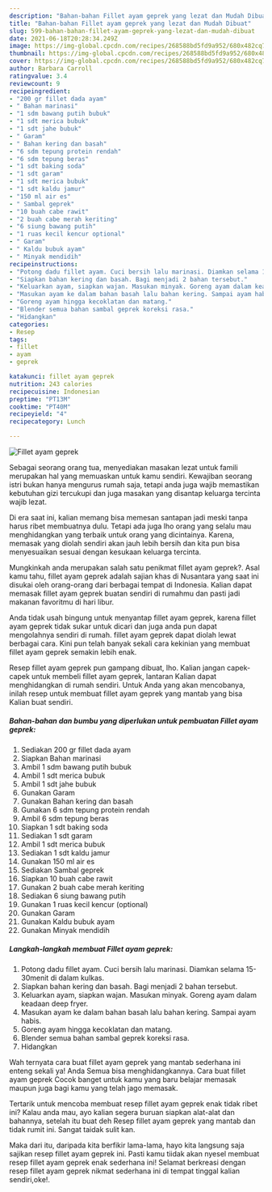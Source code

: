 ```yaml
---
description: "Bahan-bahan Fillet ayam geprek yang lezat dan Mudah Dibuat"
title: "Bahan-bahan Fillet ayam geprek yang lezat dan Mudah Dibuat"
slug: 599-bahan-bahan-fillet-ayam-geprek-yang-lezat-dan-mudah-dibuat
date: 2021-06-18T20:28:34.249Z
image: https://img-global.cpcdn.com/recipes/268588bd5fd9a952/680x482cq70/fillet-ayam-geprek-foto-resep-utama.jpg
thumbnail: https://img-global.cpcdn.com/recipes/268588bd5fd9a952/680x482cq70/fillet-ayam-geprek-foto-resep-utama.jpg
cover: https://img-global.cpcdn.com/recipes/268588bd5fd9a952/680x482cq70/fillet-ayam-geprek-foto-resep-utama.jpg
author: Barbara Carroll
ratingvalue: 3.4
reviewcount: 9
recipeingredient:
- "200 gr fillet dada ayam"
- " Bahan marinasi"
- "1 sdm bawang putih bubuk"
- "1 sdt merica bubuk"
- "1 sdt jahe bubuk"
- " Garam"
- " Bahan kering dan basah"
- "6 sdm tepung protein rendah"
- "6 sdm tepung beras"
- "1 sdt baking soda"
- "1 sdt garam"
- "1 sdt merica bubuk"
- "1 sdt kaldu jamur"
- "150 ml air es"
- " Sambal geprek"
- "10 buah cabe rawit"
- "2 buah cabe merah keriting"
- "6 siung bawang putih"
- "1 ruas kecil kencur optional"
- " Garam"
- " Kaldu bubuk ayam"
- " Minyak mendidih"
recipeinstructions:
- "Potong dadu fillet ayam. Cuci bersih lalu marinasi. Diamkan selama 15-30menit di dalam kulkas."
- "Siapkan bahan kering dan basah. Bagi menjadi 2 bahan tersebut."
- "Keluarkan ayam, siapkan wajan. Masukan minyak. Goreng ayam dalam keadaan deep fryer."
- "Masukan ayam ke dalam bahan basah lalu bahan kering. Sampai ayam habis."
- "Goreng ayam hingga kecoklatan dan matang."
- "Blender semua bahan sambal geprek koreksi rasa."
- "Hidangkan"
categories:
- Resep
tags:
- fillet
- ayam
- geprek

katakunci: fillet ayam geprek 
nutrition: 243 calories
recipecuisine: Indonesian
preptime: "PT13M"
cooktime: "PT40M"
recipeyield: "4"
recipecategory: Lunch

---
```



![Fillet ayam geprek](https://img-global.cpcdn.com/recipes/268588bd5fd9a952/680x482cq70/fillet-ayam-geprek-foto-resep-utama.jpg)

Sebagai seorang orang tua, menyediakan masakan lezat untuk famili merupakan hal yang memuaskan untuk kamu sendiri. Kewajiban seorang istri bukan hanya mengurus rumah saja, tetapi anda juga wajib memastikan kebutuhan gizi tercukupi dan juga masakan yang disantap keluarga tercinta wajib lezat.

Di era  saat ini, kalian memang bisa memesan santapan jadi meski tanpa harus ribet membuatnya dulu. Tetapi ada juga lho orang yang selalu mau menghidangkan yang terbaik untuk orang yang dicintainya. Karena, memasak yang diolah sendiri akan jauh lebih bersih dan kita pun bisa menyesuaikan sesuai dengan kesukaan keluarga tercinta. 



Mungkinkah anda merupakan salah satu penikmat fillet ayam geprek?. Asal kamu tahu, fillet ayam geprek adalah sajian khas di Nusantara yang saat ini disukai oleh orang-orang dari berbagai tempat di Indonesia. Kalian dapat memasak fillet ayam geprek buatan sendiri di rumahmu dan pasti jadi makanan favoritmu di hari libur.

Anda tidak usah bingung untuk menyantap fillet ayam geprek, karena fillet ayam geprek tidak sukar untuk dicari dan juga anda pun dapat mengolahnya sendiri di rumah. fillet ayam geprek dapat diolah lewat berbagai cara. Kini pun telah banyak sekali cara kekinian yang membuat fillet ayam geprek semakin lebih enak.

Resep fillet ayam geprek pun gampang dibuat, lho. Kalian jangan capek-capek untuk membeli fillet ayam geprek, lantaran Kalian dapat menghidangkan di rumah sendiri. Untuk Anda yang akan mencobanya, inilah resep untuk membuat fillet ayam geprek yang mantab yang bisa Kalian buat sendiri.

<!--inarticleads1-->

##### Bahan-bahan dan bumbu yang diperlukan untuk pembuatan Fillet ayam geprek:

1. Sediakan 200 gr fillet dada ayam
1. Siapkan  Bahan marinasi
1. Ambil 1 sdm bawang putih bubuk
1. Ambil 1 sdt merica bubuk
1. Ambil 1 sdt jahe bubuk
1. Gunakan  Garam
1. Gunakan  Bahan kering dan basah
1. Gunakan 6 sdm tepung protein rendah
1. Ambil 6 sdm tepung beras
1. Siapkan 1 sdt baking soda
1. Sediakan 1 sdt garam
1. Ambil 1 sdt merica bubuk
1. Sediakan 1 sdt kaldu jamur
1. Gunakan 150 ml air es
1. Sediakan  Sambal geprek
1. Siapkan 10 buah cabe rawit
1. Gunakan 2 buah cabe merah keriting
1. Sediakan 6 siung bawang putih
1. Gunakan 1 ruas kecil kencur (optional)
1. Gunakan  Garam
1. Gunakan  Kaldu bubuk ayam
1. Gunakan  Minyak mendidih




<!--inarticleads2-->

##### Langkah-langkah membuat Fillet ayam geprek:

1. Potong dadu fillet ayam. Cuci bersih lalu marinasi. Diamkan selama 15-30menit di dalam kulkas.
1. Siapkan bahan kering dan basah. Bagi menjadi 2 bahan tersebut.
1. Keluarkan ayam, siapkan wajan. Masukan minyak. Goreng ayam dalam keadaan deep fryer.
1. Masukan ayam ke dalam bahan basah lalu bahan kering. Sampai ayam habis.
1. Goreng ayam hingga kecoklatan dan matang.
1. Blender semua bahan sambal geprek koreksi rasa.
1. Hidangkan




Wah ternyata cara buat fillet ayam geprek yang mantab sederhana ini enteng sekali ya! Anda Semua bisa menghidangkannya. Cara buat fillet ayam geprek Cocok banget untuk kamu yang baru belajar memasak maupun juga bagi kamu yang telah jago memasak.

Tertarik untuk mencoba membuat resep fillet ayam geprek enak tidak ribet ini? Kalau anda mau, ayo kalian segera buruan siapkan alat-alat dan bahannya, setelah itu buat deh Resep fillet ayam geprek yang mantab dan tidak rumit ini. Sangat taidak sulit kan. 

Maka dari itu, daripada kita berfikir lama-lama, hayo kita langsung saja sajikan resep fillet ayam geprek ini. Pasti kamu tiidak akan nyesel membuat resep fillet ayam geprek enak sederhana ini! Selamat berkreasi dengan resep fillet ayam geprek nikmat sederhana ini di tempat tinggal kalian sendiri,oke!.

